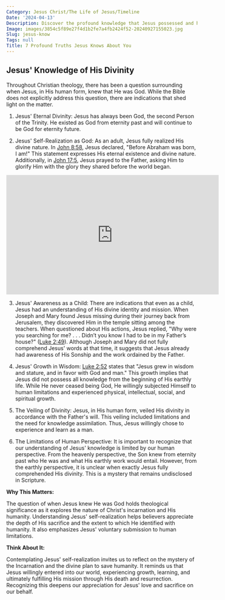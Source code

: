 ```yaml
---
Category: Jesus Christ/The Life of Jesus/Timeline
Date: '2024-04-13'
Description: Discover the profound knowledge that Jesus possessed and how it continues to impact faith and spirituality. Explore the depth of understanding and wisdom attributed to Jesus in various religious traditions.
Image: images/3854c5f89e27f4d1b2fe7a4fb2424f52-20240927155023.jpg
Slug: jesus-know
Tags: null
Title: 7 Profound Truths Jesus Knows About You
---
```


## Jesus' Knowledge of His Divinity

Throughout Christian theology, there has been a question surrounding when Jesus, in His human form, knew that He was God. While the Bible does not explicitly address this question, there are indications that shed light on the matter.

1. Jesus' Eternal Divinity: Jesus has always been God, the second Person of the Trinity. He existed as God from eternity past and will continue to be God for eternity future.

2. Jesus' Self-Realization as God: As an adult, Jesus fully realized His divine nature. In [John 8:58](https://www.bibleref.com/John/8/John-8-58.html), Jesus declared, "Before Abraham was born, I am!" This statement expresses His eternal existence and divine nature. Additionally, in [John 17:5](https://www.bibleref.com/John/17/John-17-5.html), Jesus prayed to the Father, asking Him to glorify Him with the glory they shared before the world began.


<iframe width="560" height="315" src="https://www.youtube.com/embed/GXBgPeZCipI" frameborder="0" allow="autoplay; encrypted-media" allowfullscreen></iframe>


3. Jesus' Awareness as a Child: There are indications that even as a child, Jesus had an understanding of His divine identity and mission. When Joseph and Mary found Jesus missing during their journey back from Jerusalem, they discovered Him in the temple sitting among the teachers. When questioned about His actions, Jesus replied, "Why were you searching for me? . . . Didn’t you know I had to be in my Father’s house?" ([Luke 2:49](https://www.bibleref.com/Luke/2/Luke-2-49.html)). Although Joseph and Mary did not fully comprehend Jesus' words at that time, it suggests that Jesus already had awareness of His Sonship and the work ordained by the Father.

4. Jesus' Growth in Wisdom: [Luke 2:52](https://www.bibleref.com/Luke/2/Luke-2-52.html) states that "Jesus grew in wisdom and stature, and in favor with God and man." This growth implies that Jesus did not possess all knowledge from the beginning of His earthly life. While He never ceased being God, He willingly subjected Himself to human limitations and experienced physical, intellectual, social, and spiritual growth.

5. The Veiling of Divinity: Jesus, in His human form, veiled His divinity in accordance with the Father's will. This veiling included limitations and the need for knowledge assimilation. Thus, Jesus willingly chose to experience and learn as a man.

6. The Limitations of Human Perspective: It is important to recognize that our understanding of Jesus' knowledge is limited by our human perspective. From the heavenly perspective, the Son knew from eternity past who He was and what His earthly work would entail. However, from the earthly perspective, it is unclear when exactly Jesus fully comprehended His divinity. This is a mystery that remains undisclosed in Scripture.

**Why This Matters:**

The question of when Jesus knew He was God holds theological significance as it explores the nature of Christ's incarnation and His humanity. Understanding Jesus' self-realization helps believers appreciate the depth of His sacrifice and the extent to which He identified with humanity. It also emphasizes Jesus' voluntary submission to human limitations.

**Think About It:**

Contemplating Jesus' self-realization invites us to reflect on the mystery of the Incarnation and the divine plan to save humanity. It reminds us that Jesus willingly entered into our world, experiencing growth, learning, and ultimately fulfilling His mission through His death and resurrection. Recognizing this deepens our appreciation for Jesus' love and sacrifice on our behalf.